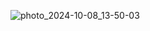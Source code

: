 ![photo_2024-10-08_13-50-03](https://github.com/user-attachments/assets/592feecb-acb7-4ffd-9db5-f6b5816d33e6)
